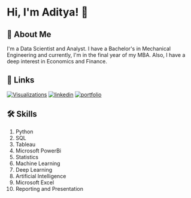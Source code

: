 
# Hi, I'm Aditya! 👋


## 🚀 About Me
I'm a Data Scientist and Analyst.
I have a Bachelor's in Mechanical Engineering and currently, I'm in the final year of my MBA. Also, I have a deep interest in Economics and Finance.


## 🔗 Links
[![Visualizations](https://img.shields.io/badge/data_Visualizations-000?style=for-the-badge&logo=ko-fi&logoColor=white)](https://www.novypro.com/profile_projects/aditya-kumar)
[![linkedin](https://img.shields.io/badge/linkedin-0A66C2?style=for-the-badge&logo=linkedin&logoColor=white)](www.linkedin.com/in/aditya-kumar-a96129281)
[![portfolio](https://img.shields.io/badge/mba_portfolio-000?style=for-the-badge&logo=ko-fi&logoColor=white)](www.linkedin.com/in/aditya-kumar-a96129281)

## 🛠 Skills
1. Python
2. SQL
3. Tableau 
4. Microsoft PowerBi
5. Statistics
6. Machine Learning
7. Deep Learning
8. Artificial Intelligence
9. Microsoft Excel
10. Reporting and Presentation
